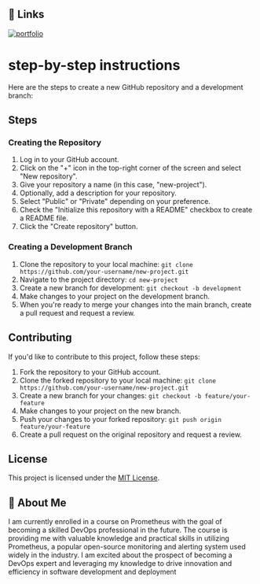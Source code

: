 
## 🔗 Links
[![portfolio](https://img.shields.io/badge/my_portfolio-000?style=for-the-badge&logo=ko-fi&logoColor=white)](https://github.com/matvrus)

# step-by-step instructions

 Here are the steps to create a new GitHub repository and a development branch:

   
## Steps
### Creating the Repository

1. Log in to your GitHub account.
2. Click on the "+" icon in the top-right corner of the screen and select "New repository".
3. Give your repository a name (in this case, "new-project").
4. Optionally, add a description for your repository.
5. Select "Public" or "Private" depending on your preference.
6. Check the "Initialize this repository with a README" checkbox to create a README file.
7. Click the "Create repository" button.

### Creating a Development Branch

1. Clone the repository to your local machine: `git clone https://github.com/your-username/new-project.git`
2. Navigate to the project directory: `cd new-project`
3. Create a new branch for development: `git checkout -b development`
4. Make changes to your project on the development branch.
5. When you're ready to merge your changes into the main branch, create a pull request and request a review.

## Contributing

If you'd like to contribute to this project, follow these steps:

1. Fork the repository to your GitHub account.
2. Clone the forked repository to your local machine: `git clone https://github.com/your-username/new-project.git`
3. Create a new branch for your changes: `git checkout -b feature/your-feature`
4. Make changes to your project on the new branch.
5. Push your changes to your forked repository: `git push origin feature/your-feature`
6. Create a pull request on the original repository and request a review.

## License

This project is licensed under the [MIT License](LICENSE).
## 🚀 About Me
I am currently enrolled in a course on Prometheus with the goal of becoming a skilled DevOps professional in the future. The course is providing me with valuable knowledge and practical skills in utilizing Prometheus, a popular open-source monitoring and alerting system used widely in the industry. I am excited about the prospect of becoming a DevOps expert and leveraging my knowledge to drive innovation and efficiency in software development and deployment

